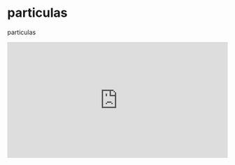 # particulas
particulas
<iframe height="265" style="width: 100%;" scrolling="no" title="particles.js" src="https://codepen.io/VincentGarreau/embed/pnlso?height=265&theme-id=dark&default-tab=js,result" frameborder="no" allowtransparency="true" allowfullscreen="true">
  See the Pen <a href='https://codepen.io/VincentGarreau/pen/pnlso'>particles.js</a> by Vincent Garreau
  (<a href='https://codepen.io/VincentGarreau'>@VincentGarreau</a>) on <a href='https://codepen.io'>CodePen</a>.
</iframe>
